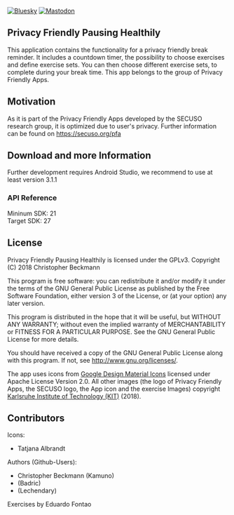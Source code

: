 [![Bluesky](https://img.shields.io/badge/bluesky-@secusoresearch.bsky.social-%231DA1F2.svg?&style=flat-square&logo=twitter&logoColor=1DA1F2)][Bluesky]
[![Mastodon](https://img.shields.io/badge/mastodon-@SECUSO__Research@baw%C3%BC.social-%233088D4.svg?&style=flat-square&logo=mastodon&logoColor=3088D4)][Mastodon]

[Mastodon]: https://xn--baw-joa.social/@SECUSO_Research
[Bluesky]: https://bsky.app/profile/secusoresearch.bsky.social
## Privacy Friendly Pausing Healthily

This application contains the functionality for a privacy friendly break reminder.
It includes a countdown timer, the possibility to choose exercises and define exercise sets. 
You can then choose different exercise sets, to complete during your break time. 
This app belongs to the group of Privacy Friendly Apps. 

## Motivation

As it is part of the Privacy Friendly Apps developed by the SECUSO research group, it is optimized due to user's privacy. Further information can be found on https://secuso.org/pfa

## Download and more Information

Further development requires Android Studio, we recommend to use at least version 3.1.1
 
### API Reference

Mininum SDK: 21<br />
Target SDK: 27 

## License

Privacy Friendly Pausing Healthily is licensed under the GPLv3.
Copyright (C) 2018  Christopher Beckmann

This program is free software: you can redistribute it and/or modify
it under the terms of the GNU General Public License as published by
the Free Software Foundation, either version 3 of the License, or
(at your option) any later version.

This program is distributed in the hope that it will be useful,
but WITHOUT ANY WARRANTY; without even the implied warranty of
MERCHANTABILITY or FITNESS FOR A PARTICULAR PURPOSE.  See the
GNU General Public License for more details.

You should have received a copy of the GNU General Public License
along with this program. If not, see <http://www.gnu.org/licenses/>.

The app uses icons from [Google Design Material Icons](https://design.google.com/icons/index.html) licensed under Apache License Version 2.0. All other images (the logo of Privacy Friendly Apps, the SECUSO logo, the App icon and the exercise Images) copyright [Karlsruhe Institute of Technology (KIT)](https://www.kit.edu) (2018).

## Contributors

Icons: <br />
- Tatjana Albrandt<br/>

Authors (Github-Users): <br />
- Christopher Beckmann (Kamuno) <br />
- (Badric) <br />
- (Lechendary) <br />

Exercises by Eduardo Fontao <br />
